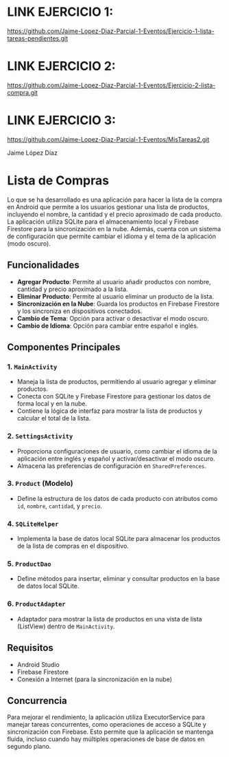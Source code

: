 # LINK EJERCICIO 1:
https://github.com/Jaime-Lopez-Diaz-Parcial-1-Eventos/Ejercicio-1-lista-tareas-pendientes.git

# LINK EJERCICIO 2:
https://github.com/Jaime-Lopez-Diaz-Parcial-1-Eventos/Ejercicio-2-lista-compra.git

# LINK EJERCICIO 3:
https://github.com/Jaime-Lopez-Diaz-Parcial-1-Eventos/MisTareas2.git


Jaime López Díaz

# Lista de Compras

Lo que se ha desarrollado es una aplicación para hacer la lista de la compra en Android que permite a los usuarios gestionar una lista de productos, incluyendo el nombre, la cantidad y el precio aproximado de cada producto. La aplicación utiliza SQLite para el almacenamiento local y Firebase Firestore para la sincronización en la nube. Además, cuenta con un sistema de configuración que permite cambiar el idioma y el tema de la aplicación (modo oscuro).

## Funcionalidades

- **Agregar Producto**: Permite al usuario añadir productos con nombre, cantidad y precio aproximado a la lista.
- **Eliminar Producto**: Permite al usuario eliminar un producto de la lista.
- **Sincronización en la Nube**: Guarda los productos en Firebase Firestore y los sincroniza en dispositivos conectados.
- **Cambio de Tema**: Opción para activar o desactivar el modo oscuro.
- **Cambio de Idioma**: Opción para cambiar entre español e inglés.

## Componentes Principales

### 1. **`MainActivity`**
   - Maneja la lista de productos, permitiendo al usuario agregar y eliminar productos.
   - Conecta con SQLite y Firebase Firestore para gestionar los datos de forma local y en la nube.
   - Contiene la lógica de interfaz para mostrar la lista de productos y calcular el total de la lista.

### 2. **`SettingsActivity`**
   - Proporciona configuraciones de usuario, como cambiar el idioma de la aplicación entre inglés y español y activar/desactivar el modo oscuro.
   - Almacena las preferencias de configuración en `SharedPreferences`.

### 3. **`Product` (Modelo)**
   - Define la estructura de los datos de cada producto con atributos como `id`, `nombre`, `cantidad`, y `precio`.

### 4. **`SQLiteHelper`**
   - Implementa la base de datos local SQLite para almacenar los productos de la lista de compras en el dispositivo.

### 5. **`ProductDao`**
   - Define métodos para insertar, eliminar y consultar productos en la base de datos local SQLite.

### 6. **`ProductAdapter`**
   - Adaptador para mostrar la lista de productos en una vista de lista (ListView) dentro de `MainActivity`.

## Requisitos

- Android Studio
- Firebase Firestore
- Conexión a Internet (para la sincronización en la nube)

## Concurrencia
Para mejorar el rendimiento, la aplicación utiliza ExecutorService para manejar tareas concurrentes, como operaciones de acceso a SQLite y sincronización con Firebase. Esto permite que la aplicación se mantenga fluida, incluso cuando hay múltiples operaciones de base de datos en segundo plano.
